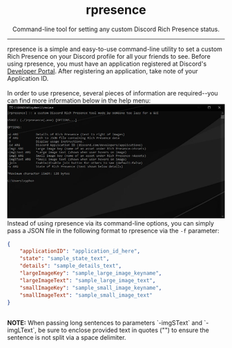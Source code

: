 <h1 align="center">rpresence</h1>
<p align="center">Command-line tool for setting any custom Discord Rich Presence status.</p>
<hr>
rpresence is a simple and easy-to-use command-line utility to set a custom Rich Presence on your Discord profile for all your friends to see. Before using rpresence, you must have an application registered at Discord's <a href="https://discord.com/developers/applications">Developer Portal</a>. After registering an application, take note of your Application ID.
<br><br>
In order to use rpresence, several pieces of information are required--you can find more information below in the help menu:
<img src="/images/help.jpg">
<br>
Instead of using rpresence via its command-line options, you can simply pass a JSON file in the following format to rpresence via the <code>-f</code> parameter:

```json
{
    "applicationID": "application_id_here",
    "state": "sample_state_text",
    "details": "sample_details_text",
    "largeImageKey": "sample_large_image_keyname",
    "largeImageText": "sample_large_image_text",
    "smallImageKey": "sample_small_image_keyname",
    "smallImageText": "sample_small_image_text"
}
```
<br>
<b>NOTE:</b>
When passing long sentences to parameters `-imgSText` and `-imgLText`, be sure to enclose provided text in quotes ("") to ensure the sentence is not split via a space delimiter.
